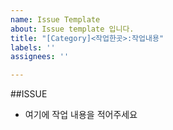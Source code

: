 ```yaml
---
name: Issue Template
about: Issue template 입니다.
title: "[Category]<작업한곳>:작업내용"
labels: ''
assignees: ''

---
```


##ISSUE
* 여기에 작업 내용을 적어주세요
